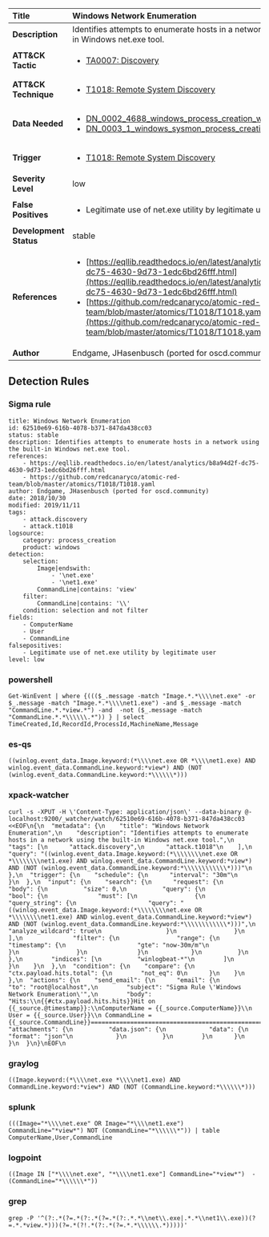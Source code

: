 | Title                    | Windows Network Enumeration       |
|:-------------------------|:------------------|
| **Description**          | Identifies attempts to enumerate hosts in a network using the built-in Windows net.exe tool. |
| **ATT&amp;CK Tactic**    |  <ul><li>[TA0007: Discovery](https://attack.mitre.org/tactics/TA0007)</li></ul>  |
| **ATT&amp;CK Technique** | <ul><li>[T1018: Remote System Discovery](https://attack.mitre.org/techniques/T1018)</li></ul>  |
| **Data Needed**          | <ul><li>[DN_0002_4688_windows_process_creation_with_commandline](../Data_Needed/DN_0002_4688_windows_process_creation_with_commandline.md)</li><li>[DN_0003_1_windows_sysmon_process_creation](../Data_Needed/DN_0003_1_windows_sysmon_process_creation.md)</li></ul>  |
| **Trigger**              | <ul><li>[T1018: Remote System Discovery](../Triggers/T1018.md)</li></ul>  |
| **Severity Level**       | low |
| **False Positives**      | <ul><li>Legitimate use of net.exe utility by legitimate user</li></ul>  |
| **Development Status**   | stable |
| **References**           | <ul><li>[https://eqllib.readthedocs.io/en/latest/analytics/b8a94d2f-dc75-4630-9d73-1edc6bd26fff.html](https://eqllib.readthedocs.io/en/latest/analytics/b8a94d2f-dc75-4630-9d73-1edc6bd26fff.html)</li><li>[https://github.com/redcanaryco/atomic-red-team/blob/master/atomics/T1018/T1018.yaml](https://github.com/redcanaryco/atomic-red-team/blob/master/atomics/T1018/T1018.yaml)</li></ul>  |
| **Author**               | Endgame, JHasenbusch (ported for oscd.community) |


## Detection Rules

### Sigma rule

```
title: Windows Network Enumeration
id: 62510e69-616b-4078-b371-847da438cc03
status: stable
description: Identifies attempts to enumerate hosts in a network using the built-in Windows net.exe tool.
references:
    - https://eqllib.readthedocs.io/en/latest/analytics/b8a94d2f-dc75-4630-9d73-1edc6bd26fff.html
    - https://github.com/redcanaryco/atomic-red-team/blob/master/atomics/T1018/T1018.yaml
author: Endgame, JHasenbusch (ported for oscd.community)
date: 2018/10/30
modified: 2019/11/11
tags:
    - attack.discovery
    - attack.t1018
logsource:
    category: process_creation
    product: windows
detection:
    selection:
        Image|endswith: 
            - '\net.exe'
            - '\net1.exe'
        CommandLine|contains: 'view'
    filter:
        CommandLine|contains: '\\'
    condition: selection and not filter
fields:
    - ComputerName
    - User
    - CommandLine
falsepositives:
    - Legitimate use of net.exe utility by legitimate user
level: low 

```





### powershell
    
```
Get-WinEvent | where {((($_.message -match "Image.*.*\\\\net.exe" -or $_.message -match "Image.*.*\\\\net1.exe") -and $_.message -match "CommandLine.*.*view.*") -and  -not ($_.message -match "CommandLine.*.*\\\\\\.*")) } | select TimeCreated,Id,RecordId,ProcessId,MachineName,Message
```


### es-qs
    
```
((winlog.event_data.Image.keyword:(*\\\\net.exe OR *\\\\net1.exe) AND winlog.event_data.CommandLine.keyword:*view*) AND (NOT (winlog.event_data.CommandLine.keyword:*\\\\\\*)))
```


### xpack-watcher
    
```
curl -s -XPUT -H \'Content-Type: application/json\' --data-binary @- localhost:9200/_watcher/watch/62510e69-616b-4078-b371-847da438cc03 <<EOF\n{\n  "metadata": {\n    "title": "Windows Network Enumeration",\n    "description": "Identifies attempts to enumerate hosts in a network using the built-in Windows net.exe tool.",\n    "tags": [\n      "attack.discovery",\n      "attack.t1018"\n    ],\n    "query": "((winlog.event_data.Image.keyword:(*\\\\\\\\net.exe OR *\\\\\\\\net1.exe) AND winlog.event_data.CommandLine.keyword:*view*) AND (NOT (winlog.event_data.CommandLine.keyword:*\\\\\\\\\\\\*)))"\n  },\n  "trigger": {\n    "schedule": {\n      "interval": "30m"\n    }\n  },\n  "input": {\n    "search": {\n      "request": {\n        "body": {\n          "size": 0,\n          "query": {\n            "bool": {\n              "must": [\n                {\n                  "query_string": {\n                    "query": "((winlog.event_data.Image.keyword:(*\\\\\\\\net.exe OR *\\\\\\\\net1.exe) AND winlog.event_data.CommandLine.keyword:*view*) AND (NOT (winlog.event_data.CommandLine.keyword:*\\\\\\\\\\\\*)))",\n                    "analyze_wildcard": true\n                  }\n                }\n              ],\n              "filter": {\n                "range": {\n                  "timestamp": {\n                    "gte": "now-30m/m"\n                  }\n                }\n              }\n            }\n          }\n        },\n        "indices": [\n          "winlogbeat-*"\n        ]\n      }\n    }\n  },\n  "condition": {\n    "compare": {\n      "ctx.payload.hits.total": {\n        "not_eq": 0\n      }\n    }\n  },\n  "actions": {\n    "send_email": {\n      "email": {\n        "to": "root@localhost",\n        "subject": "Sigma Rule \'Windows Network Enumeration\'",\n        "body": "Hits:\\n{{#ctx.payload.hits.hits}}Hit on {{_source.@timestamp}}:\\nComputerName = {{_source.ComputerName}}\\n        User = {{_source.User}}\\n CommandLine = {{_source.CommandLine}}================================================================================\\n{{/ctx.payload.hits.hits}}",\n        "attachments": {\n          "data.json": {\n            "data": {\n              "format": "json"\n            }\n          }\n        }\n      }\n    }\n  }\n}\nEOF\n
```


### graylog
    
```
((Image.keyword:(*\\\\net.exe *\\\\net1.exe) AND CommandLine.keyword:*view*) AND (NOT (CommandLine.keyword:*\\\\\\*)))
```


### splunk
    
```
(((Image="*\\\\net.exe" OR Image="*\\\\net1.exe") CommandLine="*view*") NOT (CommandLine="*\\\\\\*")) | table ComputerName,User,CommandLine
```


### logpoint
    
```
((Image IN ["*\\\\net.exe", "*\\\\net1.exe"] CommandLine="*view*")  -(CommandLine="*\\\\\\*"))
```


### grep
    
```
grep -P '^(?:.*(?=.*(?:.*(?=.*(?:.*.*\\net\\.exe|.*.*\\net1\\.exe))(?=.*.*view.*)))(?=.*(?!.*(?:.*(?=.*.*\\\\\\.*)))))'
```



